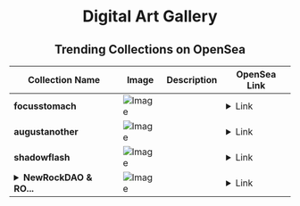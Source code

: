<div align="center">

# Digital Art Gallery

## Trending Collections on OpenSea

| Collection Name                       | Image                                                                                     | Description                       | OpenSea Link                                                                                          |
|---------------------------------------|-------------------------------------------------------------------------------------------|-----------------------------------|--------------------------------------------------------------------------------------------------------|
| **focusstomach** | ![Image](https://i.seadn.io/s/raw/files/4f1a9ea0bdb99d45c4c1ebbe72b84f06.png?w=500&auto=format?w=200&auto=format) |  | <details><summary>Link</summary>[focusstomach](https://opensea.io/collection/focusstomach)</details> |
| **augustanother** | ![Image](https://i.seadn.io/s/raw/files/4c4622a63547503c605d9e21f8bdf8c7.png?w=500&auto=format?w=200&auto=format) |  | <details><summary>Link</summary>[augustanother](https://opensea.io/collection/augustanother)</details> |
| **shadowflash** | ![Image](https://i.seadn.io/s/raw/files/b16b5ffdc1154a65fce2b92ee02a2f0c.png?w=500&auto=format?w=200&auto=format) |  | <details><summary>Link</summary>[shadowflash](https://opensea.io/collection/shadowflash)</details> |
| **<details><summary>NewRockDAO & RO...</summary>NewRockDAO & RON</details>** | ![Image](https://i.seadn.io/s/raw/files/ff01f281b622e616ef351c0bfe8ddfab.jpg?w=500&auto=format?w=200&auto=format) |  | <details><summary>Link</summary>[NewRockDAO & RON](https://opensea.io/collection/newrockdao-ron)</details> |

</div>